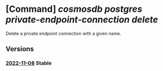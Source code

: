 # [Command] _cosmosdb postgres private-endpoint-connection delete_

Delete a private endpoint connection with a given name.

## Versions

### [2022-11-08](/Resources/mgmt-plane/L3N1YnNjcmlwdGlvbnMve30vcmVzb3VyY2Vncm91cHMve30vcHJvdmlkZXJzL21pY3Jvc29mdC5kYmZvcnBvc3RncmVzcWwvc2VydmVyZ3JvdXBzdjIve30vcHJpdmF0ZWVuZHBvaW50Y29ubmVjdGlvbnMve30=/2022-11-08.xml) **Stable**

<!-- mgmt-plane /subscriptions/{}/resourcegroups/{}/providers/microsoft.dbforpostgresql/servergroupsv2/{}/privateendpointconnections/{} 2022-11-08 -->
